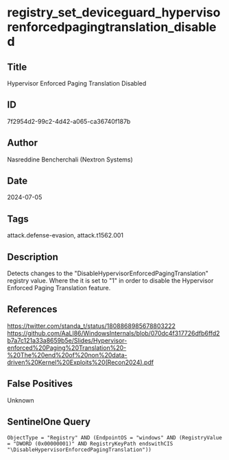 # registry_set_deviceguard_hypervisorenforcedpagingtranslation_disabled

## Title
Hypervisor Enforced Paging Translation Disabled

## ID
7f2954d2-99c2-4d42-a065-ca36740f187b

## Author
Nasreddine Bencherchali (Nextron Systems)

## Date
2024-07-05

## Tags
attack.defense-evasion, attack.t1562.001

## Description
Detects changes to the "DisableHypervisorEnforcedPagingTranslation" registry value. Where the it is set to "1" in order to disable the Hypervisor Enforced Paging Translation feature.


## References
https://twitter.com/standa_t/status/1808868985678803222
https://github.com/AaLl86/WindowsInternals/blob/070dc4f317726dfb6ffd2b7a7c121a33a8659b5e/Slides/Hypervisor-enforced%20Paging%20Translation%20-%20The%20end%20of%20non%20data-driven%20Kernel%20Exploits%20(Recon2024).pdf

## False Positives
Unknown

## SentinelOne Query
```
ObjectType = "Registry" AND (EndpointOS = "windows" AND (RegistryValue = "DWORD (0x00000001)" AND RegistryKeyPath endswithCIS "\DisableHypervisorEnforcedPagingTranslation"))

```